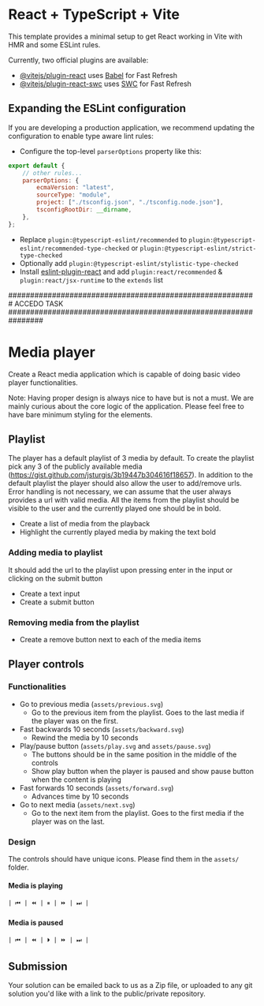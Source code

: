 # React + TypeScript + Vite

This template provides a minimal setup to get React working in Vite with HMR and some ESLint rules.

Currently, two official plugins are available:

- [@vitejs/plugin-react](https://github.com/vitejs/vite-plugin-react/blob/main/packages/plugin-react/README.md) uses [Babel](https://babeljs.io/) for Fast Refresh
- [@vitejs/plugin-react-swc](https://github.com/vitejs/vite-plugin-react-swc) uses [SWC](https://swc.rs/) for Fast Refresh

## Expanding the ESLint configuration

If you are developing a production application, we recommend updating the configuration to enable type aware lint rules:

- Configure the top-level `parserOptions` property like this:

```js
export default {
	// other rules...
	parserOptions: {
		ecmaVersion: "latest",
		sourceType: "module",
		project: ["./tsconfig.json", "./tsconfig.node.json"],
		tsconfigRootDir: __dirname,
	},
};
```

- Replace `plugin:@typescript-eslint/recommended` to `plugin:@typescript-eslint/recommended-type-checked` or `plugin:@typescript-eslint/strict-type-checked`
- Optionally add `plugin:@typescript-eslint/stylistic-type-checked`
- Install [eslint-plugin-react](https://github.com/jsx-eslint/eslint-plugin-react) and add `plugin:react/recommended` & `plugin:react/jsx-runtime` to the `extends` list

######################################################### ACCEDO TASK ################################################################

# Media player

Create a React media application which is capable of doing basic video player functionalities.

Note: Having proper design is always nice to have but is not a must. We are mainly curious about the core logic of the application. Please feel free to have bare minimum styling for the elements.

## Playlist

The player has a default playlist of 3 media by default. To create the playlist pick any 3 of the publicly available media (https://gist.github.com/jsturgis/3b19447b304616f18657).
In addition to the default playlist the player should also allow the user to add/remove urls. Error handling is not necessary, we can assume that the user always provides a url with valid media. All the items from the playlist should be visible to the user and the currently played one should be in bold.

- Create a list of media from the playback
- Highlight the currently played media by making the text bold

### Adding media to playlist

It should add the url to the playlist upon pressing enter in the input or clicking on the submit button

- Create a text input
- Create a submit button

### Removing media from the playlist

- Create a remove button next to each of the media items

## Player controls

### Functionalities

- Go to previous media (`assets/previous.svg`)
  - Go to the previous item from the playlist. Goes to the last media if the player was on the first.
- Fast backwards 10 seconds (`assets/backward.svg`)
  - Rewind the media by 10 seconds
- Play/pause button (`assets/play.svg` and `assets/pause.svg`)
  - The buttons should be in the same position in the middle of the controls
  - Show play button when the player is paused and show pause button when the content is playing
- Fast forwards 10 seconds (`assets/forward.svg`)
  - Advances time by 10 seconds
- Go to next media (`assets/next.svg`)
  - Go to the next item from the playlist. Goes to the first media if the player was on the last.

### Design

The controls should have unique icons. Please find them in the `assets/` folder.

#### Media is playing

```
| ⏮ | ⏪ | ⏸ | ⏩ | ⏭ |
```

#### Media is paused

```
| ⏮ | ⏪ | ⏵ | ⏩ | ⏭ |
```

## Submission

Your solution can be emailed back to us as a Zip file, or uploaded to any git solution you'd like with a link to the public/private repository.
